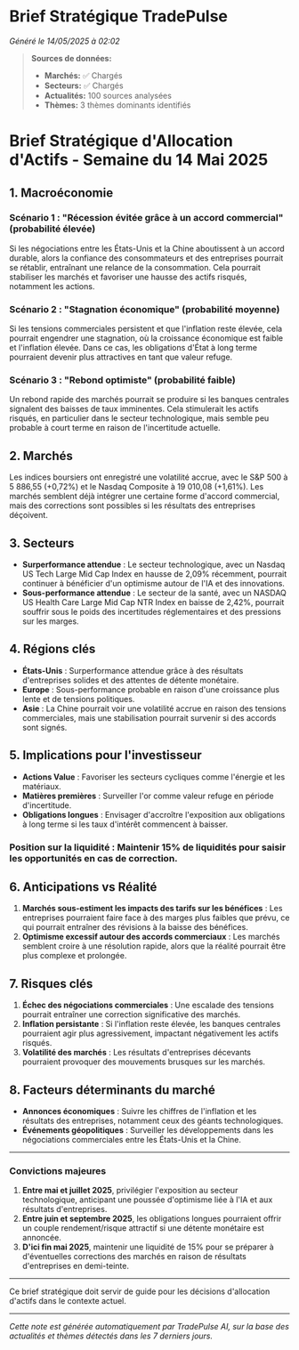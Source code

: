 # Brief Stratégique TradePulse

*Généré le 14/05/2025 à 02:02*

> **Sources de données:**
> - **Marchés:** ✅ Chargés
> - **Secteurs:** ✅ Chargés
> - **Actualités:** 100 sources analysées
> - **Thèmes:** 3 thèmes dominants identifiés

# Brief Stratégique d'Allocation d'Actifs - Semaine du 14 Mai 2025

## 1. Macroéconomie

### Scénario 1 : "Récession évitée grâce à un accord commercial" (probabilité élevée)
Si les négociations entre les États-Unis et la Chine aboutissent à un accord durable, alors la confiance des consommateurs et des entreprises pourrait se rétablir, entraînant une relance de la consommation. Cela pourrait stabiliser les marchés et favoriser une hausse des actifs risqués, notamment les actions.

### Scénario 2 : "Stagnation économique" (probabilité moyenne)
Si les tensions commerciales persistent et que l'inflation reste élevée, cela pourrait engendrer une stagnation, où la croissance économique est faible et l'inflation élevée. Dans ce cas, les obligations d'État à long terme pourraient devenir plus attractives en tant que valeur refuge.

### Scénario 3 : "Rebond optimiste" (probabilité faible)
Un rebond rapide des marchés pourrait se produire si les banques centrales signalent des baisses de taux imminentes. Cela stimulerait les actifs risqués, en particulier dans le secteur technologique, mais semble peu probable à court terme en raison de l'incertitude actuelle.

## 2. Marchés

Les indices boursiers ont enregistré une volatilité accrue, avec le S&P 500 à 5 886,55 (+0,72%) et le Nasdaq Composite à 19 010,08 (+1,61%). Les marchés semblent déjà intégrer une certaine forme d'accord commercial, mais des corrections sont possibles si les résultats des entreprises déçoivent.

## 3. Secteurs

- **Surperformance attendue** : Le secteur technologique, avec un Nasdaq US Tech Large Mid Cap Index en hausse de 2,09% récemment, pourrait continuer à bénéficier d'un optimisme autour de l'IA et des innovations.
- **Sous-performance attendue** : Le secteur de la santé, avec un NASDAQ US Health Care Large Mid Cap NTR Index en baisse de 2,42%, pourrait souffrir sous le poids des incertitudes réglementaires et des pressions sur les marges.

## 4. Régions clés

- **États-Unis** : Surperformance attendue grâce à des résultats d'entreprises solides et des attentes de détente monétaire.
- **Europe** : Sous-performance probable en raison d'une croissance plus lente et de tensions politiques.
- **Asie** : La Chine pourrait voir une volatilité accrue en raison des tensions commerciales, mais une stabilisation pourrait survenir si des accords sont signés.

## 5. Implications pour l'investisseur

- **Actions Value** : Favoriser les secteurs cycliques comme l'énergie et les matériaux.
- **Matières premières** : Surveiller l'or comme valeur refuge en période d'incertitude.
- **Obligations longues** : Envisager d'accroître l'exposition aux obligations à long terme si les taux d'intérêt commencent à baisser.

### Position sur la liquidité : Maintenir 15% de liquidités pour saisir les opportunités en cas de correction.

## 6. Anticipations vs Réalité

1. **Marchés sous-estiment les impacts des tarifs sur les bénéfices** : Les entreprises pourraient faire face à des marges plus faibles que prévu, ce qui pourrait entraîner des révisions à la baisse des bénéfices.
2. **Optimisme excessif autour des accords commerciaux** : Les marchés semblent croire à une résolution rapide, alors que la réalité pourrait être plus complexe et prolongée.

## 7. Risques clés

1. **Échec des négociations commerciales** : Une escalade des tensions pourrait entraîner une correction significative des marchés.
2. **Inflation persistante** : Si l'inflation reste élevée, les banques centrales pourraient agir plus agressivement, impactant négativement les actifs risqués.
3. **Volatilité des marchés** : Les résultats d'entreprises décevants pourraient provoquer des mouvements brusques sur les marchés.

## 8. Facteurs déterminants du marché

- **Annonces économiques** : Suivre les chiffres de l'inflation et les résultats des entreprises, notamment ceux des géants technologiques.
- **Événements géopolitiques** : Surveiller les développements dans les négociations commerciales entre les États-Unis et la Chine.

---

### Convictions majeures

1. **Entre mai et juillet 2025**, privilégier l'exposition au secteur technologique, anticipant une poussée d'optimisme liée à l'IA et aux résultats d'entreprises.
2. **Entre juin et septembre 2025**, les obligations longues pourraient offrir un couple rendement/risque attractif si une détente monétaire est annoncée.
3. **D'ici fin mai 2025**, maintenir une liquidité de 15% pour se préparer à d'éventuelles corrections des marchés en raison de résultats d'entreprises en demi-teinte.

--- 

Ce brief stratégique doit servir de guide pour les décisions d'allocation d'actifs dans le contexte actuel.

---

*Cette note est générée automatiquement par TradePulse AI, sur la base des actualités et thèmes détectés dans les 7 derniers jours.*
